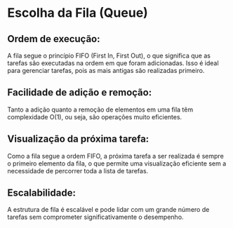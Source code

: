 # Escolha da Fila (Queue)
## Ordem de execução: 
A fila segue o princípio FIFO (First In, First Out), o que significa que as tarefas são executadas na ordem em que foram adicionadas. Isso é ideal para gerenciar tarefas, pois as mais antigas são realizadas primeiro.

## Facilidade de adição e remoção: 
Tanto a adição quanto a remoção de elementos em uma fila têm complexidade O(1), ou seja, são operações muito eficientes.

## Visualização da próxima tarefa: 
Como a fila segue a ordem FIFO, a próxima tarefa a ser realizada é sempre o primeiro elemento da fila, o que permite uma visualização eficiente sem a necessidade de percorrer toda a lista de tarefas.

## Escalabilidade: 
A estrutura de fila é escalável e pode lidar com um grande número de tarefas sem comprometer significativamente o desempenho.
